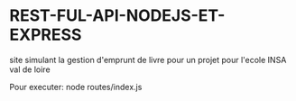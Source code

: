 # REST-FUL-API-NODEJS-ET-EXPRESS
site simulant la gestion d'emprunt de livre pour un projet pour l'ecole INSA val de loire

Pour executer:
              node routes/index.js
